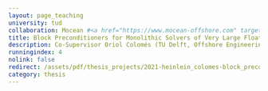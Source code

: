 ```yaml
---
layout: page_teaching
university: tud
collaboration: Mocean #<a href="https://www.mocean-offshore.com" target="_blank">Mocean</a>
title: Block Preconditioners for Monolithic Solvers of Very Large Floating Structures
description: Co-Supervisor Oriol Colomés (TU Delft, Offshore Engineering)
runningindex: 4
nolink: false
redirect: /assets/pdf/thesis_projects/2021-heinlein_colomes-block_preconditioners_floating_structures.pdf
category: thesis
---
```


